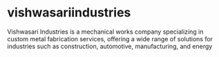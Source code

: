 # vishwasariindustries
Vishwasari Industries is a mechanical works company specializing in custom metal fabrication services, offering a wide range of solutions for industries such as construction, automotive, manufacturing, and energy
